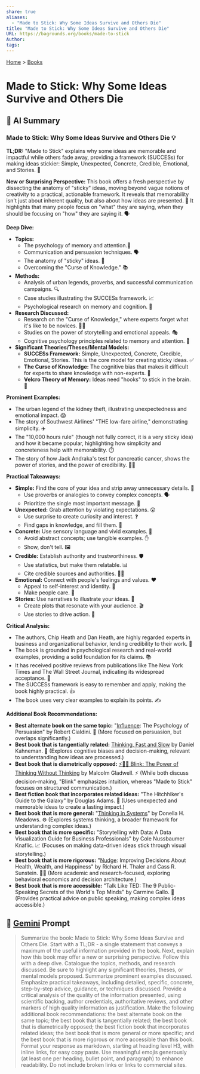 ```yaml
---
share: true
aliases:
  - "Made to Stick: Why Some Ideas Survive and Others Die"
title: "Made to Stick: Why Some Ideas Survive and Others Die"
URL: https://bagrounds.org/books/made-to-stick
Author: 
tags: 
---
```

[Home](../index.md) > [Books](./index.md)  
# Made to Stick: Why Some Ideas Survive and Others Die  
## 🤖 AI Summary  
### Made to Stick: Why Some Ideas Survive and Others Die 💡  
  
**TL;DR:** "Made to Stick" explains why some ideas are memorable and impactful while others fade away, providing a framework (SUCCESs) for making ideas stickier: Simple, Unexpected, Concrete, Credible, Emotional, and Stories. 🌟  
  
**New or Surprising Perspective:** This book offers a fresh perspective by dissecting the anatomy of "sticky" ideas, moving beyond vague notions of creativity to a practical, actionable framework. It reveals that memorability isn't just about inherent quality, but also about how ideas are presented. 🤯 It highlights that many people focus on "what" they are saying, when they should be focusing on "how" they are saying it. 🗣️  
  
**Deep Dive:**  
  
* **Topics:**  
    * The psychology of memory and attention.🧠  
    * Communication and persuasion techniques. 🗣️  
    * The anatomy of "sticky" ideas. 🧬  
    * Overcoming the "Curse of Knowledge." 📚  
* **Methods:**  
    * Analysis of urban legends, proverbs, and successful communication campaigns. 🔍  
    * Case studies illustrating the SUCCESs framework. 📈  
    * Psychological research on memory and cognition. 🧪  
* **Research Discussed:**  
    * Research on the "Curse of Knowledge," where experts forget what it's like to be novices. 🧑‍🏫  
    * Studies on the power of storytelling and emotional appeals. 🎭  
    * Cognitive psychology principles related to memory and attention. 💭  
* **Significant Theories/Theses/Mental Models:**  
    * **SUCCESs Framework:** Simple, Unexpected, Concrete, Credible, Emotional, Stories. This is the core model for creating sticky ideas. ✅  
    * **The Curse of Knowledge:** The cognitive bias that makes it difficult for experts to share knowledge with non-experts. 🛑  
    * **Velcro Theory of Memory:** Ideas need "hooks" to stick in the brain. 🧲  
  
**Prominent Examples:**  
  
* The urban legend of the kidney theft, illustrating unexpectedness and emotional impact. 😱  
* The story of Southwest Airlines' "THE low-fare airline," demonstrating simplicity. ✈️  
* The "10,000 hours rule" (though not fully correct, it is a very sticky idea) and how it became popular, highlighting how simplicity and concreteness help with memorability. ⏱️  
* The story of how Jack Andraka's test for pancreatic cancer, shows the power of stories, and the power of credibility. 🧑‍🔬  
  
**Practical Takeaways:**  
  
* **Simple:** Find the core of your idea and strip away unnecessary details. 🎯  
    * Use proverbs or analogies to convey complex concepts. 🗣️  
    * Prioritize the single most important message. 🥇  
* **Unexpected:** Grab attention by violating expectations. 😲  
    * Use surprise to create curiosity and interest. ❓  
    * Find gaps in knowledge, and fill them. 🧩  
* **Concrete:** Use sensory language and vivid examples. 🧱  
    * Avoid abstract concepts; use tangible examples. ✋  
    * Show, don't tell. 🖼️  
* **Credible:** Establish authority and trustworthiness. 🛡️  
    * Use statistics, but make them relatable. 📊  
    * Cite credible sources and authorities. 🧑‍💼  
* **Emotional:** Connect with people's feelings and values. ❤️  
    * Appeal to self-interest and identity. 🙋  
    * Make people care. 🤗  
* **Stories:** Use narratives to illustrate your ideas. 📖  
    * Create plots that resonate with your audience. 🎬  
    * Use stories to drive action. 🚀  
  
**Critical Analysis:**  
  
* The authors, Chip Heath and Dan Heath, are highly regarded experts in business and organizational behavior, lending credibility to their work. 💼  
* The book is grounded in psychological research and real-world examples, providing a solid foundation for its claims. 📚  
* It has received positive reviews from publications like The New York Times and The Wall Street Journal, indicating its widespread acceptance. 📰  
* The SUCCESs framework is easy to remember and apply, making the book highly practical. 👍  
* The book uses very clear examples to explain its points. ✍️  
  
**Additional Book Recommendations:**  
  
* **Best alternate book on the same topic:** "[Influence](./influence.md): The Psychology of Persuasion" by Robert Cialdini. 🧠 (More focused on persuasion, but overlaps significantly.)  
* **Best book that is tangentially related:** [Thinking, Fast and Slow](./thinking-fast-and-slow.md) by Daniel Kahneman. 💭 (Explores cognitive biases and decision-making, relevant to understanding how ideas are processed.)  
* **Best book that is diametrically opposed:** [⚡🚫💭 Blink: The Power of Thinking Without Thinking](./blink-the-power-of-thinking-without-thinking.md) by Malcolm Gladwell. ⚡ (While both discuss decision-making, "Blink" emphasizes intuition, whereas "Made to Stick" focuses on structured communication.)  
* **Best fiction book that incorporates related ideas:** "The Hitchhiker's Guide to the Galaxy" by Douglas Adams. 🌌 (Uses unexpected and memorable ideas to create a lasting impact.)  
* **Best book that is more general:** "[Thinking in Systems](./thinking-in-systems.md)" by Donella H. Meadows. ⚙️ (Explores systems thinking, a broader framework for understanding complex ideas.)  
* **Best book that is more specific:** "Storytelling with Data: A Data Visualization Guide for Business Professionals" by Cole Nussbaumer Knaflic. 📈 (Focuses on making data-driven ideas stick through visual storytelling.)  
* **Best book that is more rigorous:** "[Nudge](./nudge.md): Improving Decisions About Health, Wealth, and Happiness" by Richard H. Thaler and Cass R. Sunstein. 🧑‍⚖️ (More academic and research-focused, exploring behavioral economics and decision architecture.)  
* **Best book that is more accessible:** "Talk Like TED: The 9 Public-Speaking Secrets of the World's Top Minds" by Carmine Gallo. 🎤 (Provides practical advice on public speaking, making complex ideas accessible.)  
  
## 💬 [Gemini](https://gemini.google.com) Prompt  
> Summarize the book: Made to Stick: Why Some Ideas Survive and Others Die. Start with a TL;DR - a single statement that conveys a maximum of the useful information provided in the book. Next, explain how this book may offer a new or surprising perspective. Follow this with a deep dive. Catalogue the topics, methods, and research discussed. Be sure to highlight any significant theories, theses, or mental models proposed. Summarize prominent examples discussed. Emphasize practical takeaways, including detailed, specific, concrete, step-by-step advice, guidance, or techniques discussed. Provide a critical analysis of the quality of the information presented, using scientific backing, author credentials, authoritative reviews, and other markers of high quality information as justification. Make the following additional book recommendations: the best alternate book on the same topic; the best book that is tangentially related; the best book that is diametrically opposed; the best fiction book that incorporates related ideas; the best book that is more general or more specific; and the best book that is more rigorous or more accessible than this book. Format your response as markdown, starting at heading level H3, with inline links, for easy copy paste. Use meaningful emojis generously (at least one per heading, bullet point, and paragraph) to enhance readability. Do not include broken links or links to commercial sites.